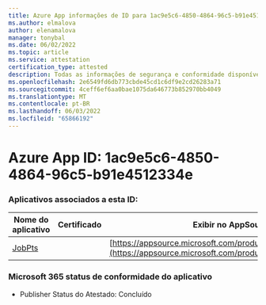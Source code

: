 ```yaml
---
title: Azure App informações de ID para 1ac9e5c6-4850-4864-96c5-b91e4512334e
ms.author: elmalova
author: elenamalova
manager: tonybal
ms.date: 06/02/2022
ms.topic: article
ms.service: attestation
certification_type: attested
description: Todas as informações de segurança e conformidade disponíveis para 1ac9e5c6-4850-4864-96c5-b91e4512334e.
ms.openlocfilehash: 2e6549fd6db773cbde45cd1c6df9e2cd26283a71
ms.sourcegitcommit: 4ceff6ef6aa0bae1075da646773b852970bb4049
ms.translationtype: MT
ms.contentlocale: pt-BR
ms.lasthandoff: 06/03/2022
ms.locfileid: "65866192"
---
```

# <a name="azure-app-id-1ac9e5c6-4850-4864-96c5-b91e4512334e"></a>Azure App ID: 1ac9e5c6-4850-4864-96c5-b91e4512334e


### <a name="apps-associated-with-this-id"></a>Aplicativos associados a esta ID:
| **Nome do aplicativo** | **Certificado** | **Exibir no AppSource** |
|--------------|---------------|-----------------------|
| [JobPts](../forward/WA200001849.md) |  | [https://appsource.microsoft.com/product/office/WA200001849](https://appsource.microsoft.com/product/office/WA200001849) |

### <a name="microsoft-365-app-compliance-status"></a>Microsoft 365 status de conformidade do aplicativo
- Publisher Status do Atestado: Concluído
